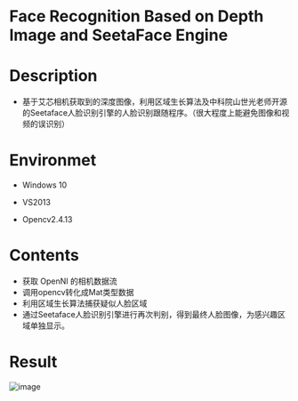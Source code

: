 # Face Recognition Based on Depth Image and SeetaFace Engine
# Description
* 基于艾芯相机获取到的深度图像，利用区域生长算法及中科院山世光老师开源的Seetaface人脸识别引擎的人脸识别跟随程序。（很大程度上能避免图像和视频的误识别）
# Environmet

* Windows 10

* VS2013

* Opencv2.4.13

# Contents
* 获取 OpenNI 的相机数据流
* 调用opencv转化成Mat类型数据
* 利用区域生长算法捕获疑似人脸区域
* 通过Seetaface人脸识别引擎进行再次判别，得到最终人脸图像，为感兴趣区域单独显示。

# Result

![image](https://github.com/dongmuliu/FaceRecognition/blob/master/image.gif)   
